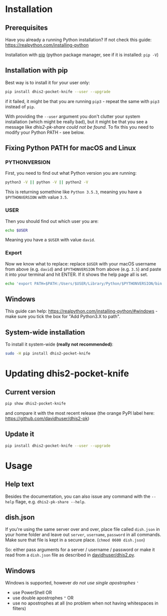 # Installation

## Prerequisites

Have you already a running Python installation? If not check this guide: https://realpython.com/installing-python

Installation with [pip](https://pip.pypa.io/en/stable/installing)
(python package manager, see if it is installed: `pip -V`)

## Installation with pip

Best way is to install it for your user only:

```bash
pip install dhis2-pocket-knife --user --upgrade
```
if it failed, it might be that you are running `pip3` - repeat the same with `pip3` instead of `pip`.

With providing the `--user` argument you don't clutter your system installation (which might be really bad), but it might be that you see a message like *dhis2-pk-share could not be found*. To fix
this you need to modify your Python PATH - see below. 

## Fixing Python PATH for macOS and Linux

### PYTHONVERSION

First, you need to find out what Python version you are running:

```bash
python3 -V || python -V || python2 -V
```
This is returning somethine like `Python 3.5.3`, meaning you have a `$PYTHONVERSION` with value `3.5`.

### USER
Then you should find out which user you are:
```bash
echo $USER
```
Meaning you have a `$USER` with value `david`.

### Export

Now we know what to replace: replace `$USER` with your macOS username from above (e.g. `david`) and `$PYTHONVERSION` from above (e.g. `3.5`) and paste it into your terminal and hit ENTER. If it shows the help page all is set.

```bash
echo 'export PATH=$PATH:/Users/$USER/Library/Python/$PYTHONVERSION/bin' >> ~/.bash_profile && source ~/.bash_profile && dhis2-pk-share --help
```

## Windows

This guide can help: https://realpython.com/installing-python/#windows - make sure you tick the box for "Add Python3.X to path".


## System-wide installation

To install it system-wide **(really not recommended)**:

```bash
sudo -H pip install dhis2-pocket-knife
```

# Updating dhis2-pocket-knife

## Current version

```bash
pip show dhis2-pocket-knife
```

and compare it with the most recent release (the orange PyPI label here: https://github.com/davidhuser/dhis2-pk)

## Update it
```bash
pip install dhis2-pocket-knife --user --upgrade
```

# Usage

## Help text
Besides the documentation, you can also issue any command with the `--help` flage, e.g. `dhis2-pk-share --help`.

## dish.json
If you're using the same server over and over, place file called
`dish.json` in your home folder and leave out `server`, `username`,
`password` in all commands. 
Make sure that file is kept in a secure place. (`chmod 0600 dish.json`)

So: either pass arguments for a server / username / password or
make it read from a `dish.json` file as described in
[davidhuser/dhis2.py](https://github.com/davidhuser/dhis2.py#load-authentication-from-file).

## Windows

Windows is supported, however _do not use single apostrophes_ `'`

 * use PowerShell OR 
 * use double apostrophes `"` OR 
 * use no apostrophes at all (no problem when not having whitespaces in filters)
